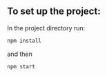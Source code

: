 ## To set up the project:


In the project directory run:

```sh
npm install
```

and then

```sh
npm start
```